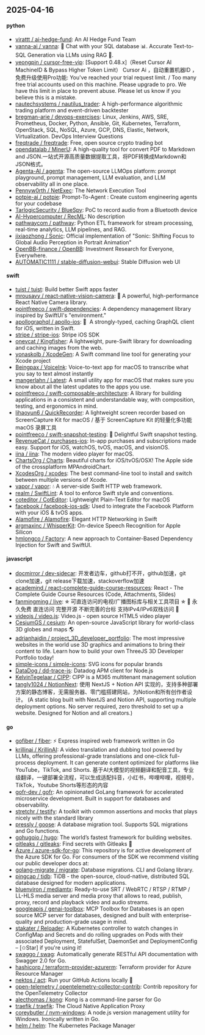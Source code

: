 ## 2025-04-16

#### python
* [virattt / ai-hedge-fund](https://github.com/virattt/ai-hedge-fund): An AI Hedge Fund Team
* [vanna-ai / vanna](https://github.com/vanna-ai/vanna): 🤖 Chat with your SQL database 📊. Accurate Text-to-SQL Generation via LLMs using RAG 🔄.
* [yeongpin / cursor-free-vip](https://github.com/yeongpin/cursor-free-vip): [Support 0.48.x]（Reset Cursor AI MachineID & Bypass Higher Token Limit） Cursor Ai ，自动重置机器ID ， 免费升级使用Pro功能: You've reached your trial request limit. / Too many free trial accounts used on this machine. Please upgrade to pro. We have this limit in place to prevent abuse. Please let us know if you believe this is a mistake.
* [nautechsystems / nautilus_trader](https://github.com/nautechsystems/nautilus_trader): A high-performance algorithmic trading platform and event-driven backtester
* [bregman-arie / devops-exercises](https://github.com/bregman-arie/devops-exercises): Linux, Jenkins, AWS, SRE, Prometheus, Docker, Python, Ansible, Git, Kubernetes, Terraform, OpenStack, SQL, NoSQL, Azure, GCP, DNS, Elastic, Network, Virtualization. DevOps Interview Questions
* [freqtrade / freqtrade](https://github.com/freqtrade/freqtrade): Free, open source crypto trading bot
* [opendatalab / MinerU](https://github.com/opendatalab/MinerU): A high-quality tool for convert PDF to Markdown and JSON.一站式开源高质量数据提取工具，将PDF转换成Markdown和JSON格式。
* [Agenta-AI / agenta](https://github.com/Agenta-AI/agenta): The open-source LLMOps platform: prompt playground, prompt management, LLM evaluation, and LLM observability all in one place.
* [Pennyw0rth / NetExec](https://github.com/Pennyw0rth/NetExec): The Network Execution Tool
* [potpie-ai / potpie](https://github.com/potpie-ai/potpie): Prompt-To-Agent : Create custom engineering agents for your codebase
* [TarlogicSecurity / BlueSpy](https://github.com/TarlogicSecurity/BlueSpy): PoC to record audio from a Bluetooth device
* [AI-Hypercomputer / RecML](https://github.com/AI-Hypercomputer/RecML): No description
* [pathwaycom / pathway](https://github.com/pathwaycom/pathway): Python ETL framework for stream processing, real-time analytics, LLM pipelines, and RAG.
* [jixiaozhong / Sonic](https://github.com/jixiaozhong/Sonic): Official implementation of "Sonic: Shifting Focus to Global Audio Perception in Portrait Animation"
* [OpenBB-finance / OpenBB](https://github.com/OpenBB-finance/OpenBB): Investment Research for Everyone, Everywhere.
* [AUTOMATIC1111 / stable-diffusion-webui](https://github.com/AUTOMATIC1111/stable-diffusion-webui): Stable Diffusion web UI

#### swift
* [tuist / tuist](https://github.com/tuist/tuist): Build better Swift apps faster
* [mrousavy / react-native-vision-camera](https://github.com/mrousavy/react-native-vision-camera): 📸 A powerful, high-performance React Native Camera library.
* [pointfreeco / swift-dependencies](https://github.com/pointfreeco/swift-dependencies): A dependency management library inspired by SwiftUI's "environment."
* [apollographql / apollo-ios](https://github.com/apollographql/apollo-ios): 📱  A strongly-typed, caching GraphQL client for iOS, written in Swift.
* [stripe / stripe-ios](https://github.com/stripe/stripe-ios): Stripe iOS SDK
* [onevcat / Kingfisher](https://github.com/onevcat/Kingfisher): A lightweight, pure-Swift library for downloading and caching images from the web.
* [yonaskolb / XcodeGen](https://github.com/yonaskolb/XcodeGen): A Swift command line tool for generating your Xcode project
* [Beingpax / VoiceInk](https://github.com/Beingpax/VoiceInk): Voice-to-text app for macOS to transcribe what you say to text almost instantly
* [mangerlahn / Latest](https://github.com/mangerlahn/Latest): A small utility app for macOS that makes sure you know about all the latest updates to the apps you use.
* [pointfreeco / swift-composable-architecture](https://github.com/pointfreeco/swift-composable-architecture): A library for building applications in a consistent and understandable way, with composition, testing, and ergonomics in mind.
* [lihaoyun6 / QuickRecorder](https://github.com/lihaoyun6/QuickRecorder): A lightweight screen recorder based on ScreenCapture Kit for macOS / 基于 ScreenCapture Kit 的轻量化多功能 macOS 录屏工具
* [pointfreeco / swift-snapshot-testing](https://github.com/pointfreeco/swift-snapshot-testing): 📸 Delightful Swift snapshot testing.
* [RevenueCat / purchases-ios](https://github.com/RevenueCat/purchases-ios): In-app purchases and subscriptions made easy. Support for iOS, watchOS, tvOS, macOS, and visionOS.
* [iina / iina](https://github.com/iina/iina): The modern video player for macOS.
* [ChartsOrg / Charts](https://github.com/ChartsOrg/Charts): Beautiful charts for iOS/tvOS/OSX! The Apple side of the crossplatform MPAndroidChart.
* [XcodesOrg / xcodes](https://github.com/XcodesOrg/xcodes): The best command-line tool to install and switch between multiple versions of Xcode.
* [vapor / vapor](https://github.com/vapor/vapor): 💧 A server-side Swift HTTP web framework.
* [realm / SwiftLint](https://github.com/realm/SwiftLint): A tool to enforce Swift style and conventions.
* [coteditor / CotEditor](https://github.com/coteditor/CotEditor): Lightweight Plain-Text Editor for macOS
* [facebook / facebook-ios-sdk](https://github.com/facebook/facebook-ios-sdk): Used to integrate the Facebook Platform with your iOS & tvOS apps.
* [Alamofire / Alamofire](https://github.com/Alamofire/Alamofire): Elegant HTTP Networking in Swift
* [argmaxinc / WhisperKit](https://github.com/argmaxinc/WhisperKit): On-device Speech Recognition for Apple Silicon
* [hmlongco / Factory](https://github.com/hmlongco/Factory): A new approach to Container-Based Dependency Injection for Swift and SwiftUI.

#### javascript
* [docmirror / dev-sidecar](https://github.com/docmirror/dev-sidecar): 开发者边车，github打不开，github加速，git clone加速，git release下载加速，stackoverflow加速
* [academind / react-complete-guide-course-resources](https://github.com/academind/react-complete-guide-course-resources): React - The Complete Guide Course Resources (Code, Attachments, Slides)
* [fanmingming / live](https://github.com/fanmingming/live): ✯ 可直连访问的电视/广播图标库与相关工具项目 ✯ 🔕 永久免费 直连访问 完整开源 不断完善的台标 支持IPv4/IPv6双栈访问 🔕
* [videojs / video.js](https://github.com/videojs/video.js): Video.js - open source HTML5 video player
* [CesiumGS / cesium](https://github.com/CesiumGS/cesium): An open-source JavaScript library for world-class 3D globes and maps 🌎
* [adrianhajdin / project_3D_developer_portfolio](https://github.com/adrianhajdin/project_3D_developer_portfolio): The most impressive websites in the world use 3D graphics and animations to bring their content to life. Learn how to build your own ThreeJS 3D Developer Portfolio today!
* [simple-icons / simple-icons](https://github.com/simple-icons/simple-icons): SVG icons for popular brands
* [DataDog / dd-trace-js](https://github.com/DataDog/dd-trace-js): Datadog APM client for Node.js
* [KelvinTegelaar / CIPP](https://github.com/KelvinTegelaar/CIPP): CIPP is a M365 multitenant management solution
* [tangly1024 / NotionNext](https://github.com/tangly1024/NotionNext): 使用 NextJS + Notion API 实现的，支持多种部署方案的静态博客，无需服务器、零门槛搭建网站，为Notion和所有创作者设计。 (A static blog built with NextJS and Notion API, supporting multiple deployment options. No server required, zero threshold to set up a website. Designed for Notion and all creators.)

#### go
* [gofiber / fiber](https://github.com/gofiber/fiber): ⚡️ Express inspired web framework written in Go
* [krillinai / KrillinAI](https://github.com/krillinai/KrillinAI): A video translation and dubbing tool powered by LLMs, offering professional-grade translations and one-click full-process deployment. It can generate content optimized for platforms like YouTube，TikTok, and Shorts. 基于AI大模型的视频翻译和配音工具，专业级翻译，一键部署全流程，可以生成适配抖音，小红书，哔哩哔哩，视频号，TikTok，Youtube Shorts等形态的内容
* [gofr-dev / gofr](https://github.com/gofr-dev/gofr): An opinionated GoLang framework for accelerated microservice development. Built in support for databases and observability.
* [stretchr / testify](https://github.com/stretchr/testify): A toolkit with common assertions and mocks that plays nicely with the standard library
* [pressly / goose](https://github.com/pressly/goose): A database migration tool. Supports SQL migrations and Go functions.
* [gohugoio / hugo](https://github.com/gohugoio/hugo): The world’s fastest framework for building websites.
* [gitleaks / gitleaks](https://github.com/gitleaks/gitleaks): Find secrets with Gitleaks 🔑
* [Azure / azure-sdk-for-go](https://github.com/Azure/azure-sdk-for-go): This repository is for active development of the Azure SDK for Go. For consumers of the SDK we recommend visiting our public developer docs at:
* [golang-migrate / migrate](https://github.com/golang-migrate/migrate): Database migrations. CLI and Golang library.
* [pingcap / tidb](https://github.com/pingcap/tidb): TiDB - the open-source, cloud-native, distributed SQL database designed for modern applications.
* [bluenviron / mediamtx](https://github.com/bluenviron/mediamtx): Ready-to-use SRT / WebRTC / RTSP / RTMP / LL-HLS media server and media proxy that allows to read, publish, proxy, record and playback video and audio streams.
* [googleapis / genai-toolbox](https://github.com/googleapis/genai-toolbox): MCP Toolbox for Databases is an open source MCP server for databases, designed and built with enterprise-quality and production-grade usage in mind.
* [stakater / Reloader](https://github.com/stakater/Reloader): A Kubernetes controller to watch changes in ConfigMap and Secrets and do rolling upgrades on Pods with their associated Deployment, StatefulSet, DaemonSet and DeploymentConfig – [✩Star] if you're using it!
* [swaggo / swag](https://github.com/swaggo/swag): Automatically generate RESTful API documentation with Swagger 2.0 for Go.
* [hashicorp / terraform-provider-azurerm](https://github.com/hashicorp/terraform-provider-azurerm): Terraform provider for Azure Resource Manager
* [nektos / act](https://github.com/nektos/act): Run your GitHub Actions locally 🚀
* [open-telemetry / opentelemetry-collector-contrib](https://github.com/open-telemetry/opentelemetry-collector-contrib): Contrib repository for the OpenTelemetry Collector
* [alecthomas / kong](https://github.com/alecthomas/kong): Kong is a command-line parser for Go
* [traefik / traefik](https://github.com/traefik/traefik): The Cloud Native Application Proxy
* [coreybutler / nvm-windows](https://github.com/coreybutler/nvm-windows): A node.js version management utility for Windows. Ironically written in Go.
* [helm / helm](https://github.com/helm/helm): The Kubernetes Package Manager
